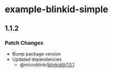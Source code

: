 # example-blinkid-simple

## 1.1.2

### Patch Changes

- Bump package version
- Updated dependencies
  - @microblink/blinkid@7.0.1
